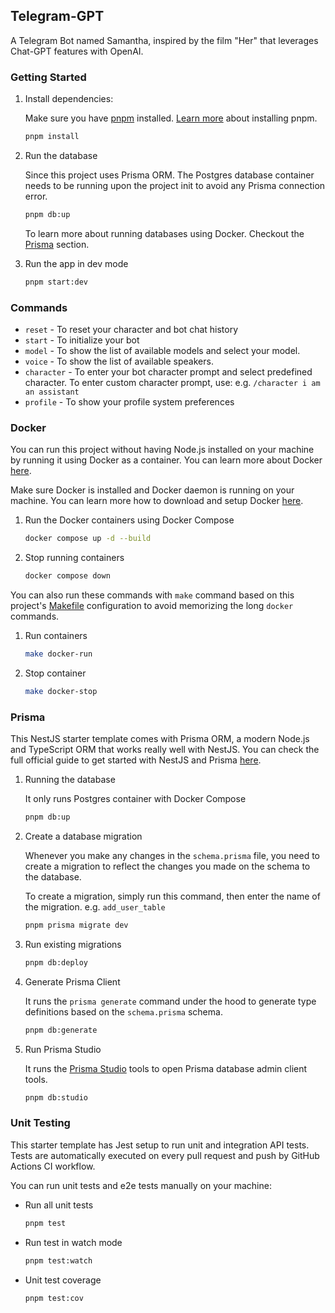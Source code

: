 ## Telegram-GPT

A Telegram Bot named Samantha, inspired by the film "Her" that leverages Chat-GPT features with OpenAI.

### Getting Started

1. Install dependencies:

   Make sure you have [pnpm](https://pnpm.io/) installed. [Learn more](https://pnpm.io/installation) about installing pnpm.

   ```bash
   pnpm install
   ```

2. Run the database

   Since this project uses Prisma ORM. The Postgres database container needs to be running upon the project init to avoid any Prisma connection error.

   ```bash
   pnpm db:up
   ```

   To learn more about running databases using Docker. Checkout the [Prisma](#prisma) section.

3. Run the app in dev mode

   ```bash
   pnpm start:dev
   ```

### Commands

- `reset` - To reset your character and bot chat history
- `start` - To initialize your bot
- `model` - To show the list of available models and select your model.
- `voice` - To show the list of available speakers.
- `character` - To enter your bot character prompt and select predefined character. To enter custom character prompt, use: e.g. `/character i am an assistant`
- `profile` - To show your profile system preferences

### Docker

You can run this project without having Node.js installed on your machine by running it using Docker as a container. You can learn more about Docker [here](https://docs.docker.com/get-started/).

Make sure Docker is installed and Docker daemon is running on your machine. You can learn more how to download and setup Docker [here](https://www.docker.com/products/docker-desktop/).

1. Run the Docker containers using Docker Compose

   ```bash
   docker compose up -d --build
   ```

2. Stop running containers

   ```bash
   docker compose down
   ```

You can also run these commands with `make` command based on this project's [Makefile](./Makefile) configuration to avoid memorizing the long `docker` commands.

1. Run containers

   ```bash
   make docker-run
   ```

2. Stop container

   ```bash
   make docker-stop
   ```

### Prisma

This NestJS starter template comes with Prisma ORM, a modern Node.js and TypeScript ORM that works really well with NestJS. You can check the full official guide to get started with NestJS and Prisma [here](https://www.prisma.io/nestjs).

1. Running the database

   It only runs Postgres container with Docker Compose

   ```bash
   pnpm db:up
   ```

2. Create a database migration

   Whenever you make any changes in the `schema.prisma` file, you need to create a migration to reflect the changes you made on the schema to the database.

   To create a migration, simply run this command, then enter the name of the migration. e.g. `add_user_table`

   ```bash
   pnpm prisma migrate dev
   ```

3. Run existing migrations

   ```bash
   pnpm db:deploy
   ```

4. Generate Prisma Client

   It runs the `prisma generate` command under the hood to generate type definitions based on the `schema.prisma` schema.

   ```bash
   pnpm db:generate
   ```

5. Run Prisma Studio

   It runs the [Prisma Studio](https://www.prisma.io/studio) tools to open Prisma database admin client tools.

   ```bash
   pnpm db:studio
   ```

### Unit Testing

This starter template has Jest setup to run unit and integration API tests. Tests are automatically executed on every pull request and push by GitHub Actions CI workflow.

You can run unit tests and e2e tests manually on your machine:

- Run all unit tests
  ```bash
  pnpm test
  ```
- Run test in watch mode
  ```bash
  pnpm test:watch
  ```
- Unit test coverage
  ```bash
  pnpm test:cov
  ```
